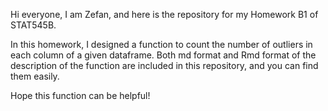 Hi everyone, I am Zefan, and here is the repository for my Homework B1 of STAT545B.

In this homework, I designed a function to count the number of outliers in each column of a given dataframe. Both md format and Rmd format of the description of the function are included in this repository, and you can find them easily.

Hope this function can be helpful!

